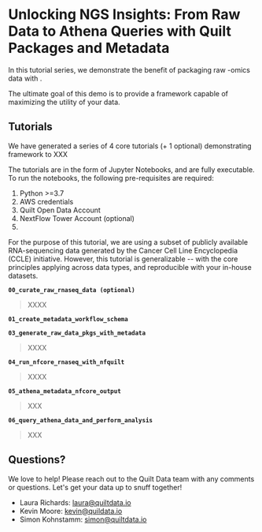 # Unlocking NGS Insights: From Raw Data to Athena Queries with Quilt Packages and Metadata

In this tutorial series, we demonstrate the benefit of packaging raw -omics data with .

The ultimate goal of this demo is to provide a framework capable of maximizing the utility of your data.

## Tutorials

We have generated a series of 4 core tutorials (+ 1 optional) demonstrating framework to XXX

The tutorials are in the form of Jupyter Notebooks, and are fully executable. To run the notebooks, the following pre-requisites are required:

1. Python >=3.7
2. AWS credentials
3. Quilt Open Data Account
4. NextFlow Tower Account (optional)
5. 

For the purpose of this tutorial, we are using a subset of publicly available RNA-sequencing data generated by the Cancer Cell Line Encyclopedia (CCLE) initiative. However, this tutorial is generalizable -- with the core principles applying across data types, and reproducible with your in-house datasets.

**`00_curate_raw_rnaseq_data (optional)`**
> XXXX

**`01_create_metadata_workflow_schema`**

**`03_generate_raw_data_pkgs_with_metadata`**
> XXXX

**`04_run_nfcore_rnaseq_with_nfquilt`**
> XXXX

**`05_athena_metadata_nfcore_output`**
> XXX

**`06_query_athena_data_and_perform_analysis`**
> XXX

## Questions?

We love to help! Please reach out to the Quilt Data team with any comments or questions. Let's get your data up to snuff together!

- Laura Richards: laura@quiltdata.io
- Kevin Moore: kevin@quildata.io
- Simon Kohnstamm: simon@quiltdata.io